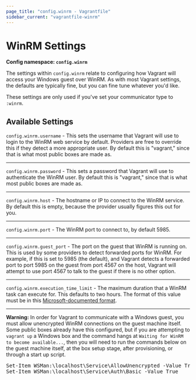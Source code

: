 ```yaml
---
page_title: "config.winrm - Vagrantfile"
sidebar_current: "vagrantfile-winrm"
---
```


# WinRM Settings

**Config namespace: `config.winrm`**

The settings within `config.winrm` relate to configuring how Vagrant
will access your Windows guest over WinRM. As with most Vagrant settings, the
defaults are typically fine, but you can fine tune whatever you'd like.

These settings are only used if you've set your communicator type to `:winrm`.

## Available Settings

`config.winrm.username` - This sets the username that Vagrant will use
to login to the WinRM web service by default. Providers are free to override
this if they detect a more appropriate user. By default this is "vagrant,"
since that is what most public boxes are made as.

<hr>

`config.winrm.password` - This sets a password that Vagrant will use to
authenticate the WinRM user. By default this is "vagrant," since that is
what most public boxes are made as.

<hr>

`config.winrm.host` - The hostname or IP to connect to the WinRM service.
By default this is empty, because the provider usually figures this out for
you.

<hr>

`config.winrm.port` - The WinRM port to connect to, by default 5985.

<hr>

`config.winrm.guest_port` - The port on the guest that WinRM is running on.
This is used by some providers to detect forwarded ports for WinRM. For
example, if this is set to 5985 (the default), and Vagrant detects a forwarded
port to port 5985 on the guest from port 4567 on the host, Vagrant will attempt
to use port 4567 to talk to the guest if there is no other option.

<hr>

`config.winrm.execution_time_limit` - The maximum duration that a WinRM
task can execute for. This defaults to two hours. The format of this value
must be in this [Microsoft-documented format](https://msdn.microsoft.com/en-us/library/aa382678.aspx).

<hr>

<strong>Warning:</strong> In order for Vagrant to communicate with a Windows
guest, you must allow unencrypted WinRM connections on the guest machine
itself. Some public boxes already have this configured, but if you are
attempting to `vagrant up` a Windows box and the command hangs at
`Waiting for WinRM to become available...`, then you will need to run the
commands below on the guest machine itself, at the box setup stage,
after provisioning, or through a start up script.

<pre class="prettyprint">
Set-Item WSMan:\localhost\Service\AllowUnencrypted -Value True
Set-Item WSMan:\localhost\Service\Auth\Basic -Value True
</pre>
